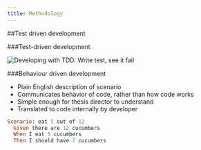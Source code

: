 ```yaml
---
title: Methodology
---
```


##Test driven development

###Test-driven development

![Developing with TDD: Write test, see it fail](session03/figures/tdd)

###Behaviour driven development

- Plain English description of scenario
- Communicates behavior of code, rather than how code works
- Simple enough for thesis director to understand
- Translated to code internally by developer

``` ruby
Scenario: eat 5 out of 12
  Given there are 12 cucumbers
  When I eat 5 cucumbers
  Then I should have 7 cucumbers
```
